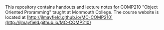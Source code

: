 This repository contains handouts and lecture notes for COMP210 "Object Oriented Proramming" taught at Monmouth College. 
The course website is located at [http://jlmayfield.github.io/MC-COMP210](http://jlmayfield.github.io/MC-COMP210)
